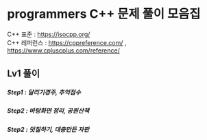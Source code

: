 # programmers C++ 문제 풀이 모음집
C++ 표준 : https://isocpp.org/ 
<br/>
C++ 레퍼런스 : https://cppreference.com/     ,     https://www.cpluscplus.com/reference/

## Lv1 풀이  <br/>
##### Step1 : 달리기경주, 추억점수
##### Step2 : 바탕화면 정리, 공원산책
##### Step2 : 덧칠하기, 대충만든 자판



